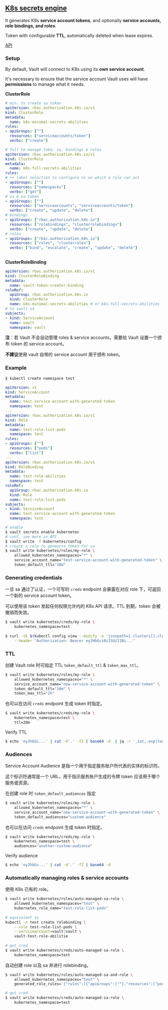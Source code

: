 ## [K8s secrets engine](https://developer.hashicorp.com/vault/docs/secrets/kubernetes)

It generates K8s **service account tokens**, and optionally **service accounts, role bindings, and roles**.

Token with configurable **TTL**, automatically deleted when lease expires.

[API](https://developer.hashicorp.com/vault/api-docs/secret/kubernetes)

### Setup

By default, Vault will connect to K8s using its **own service account**.

It's necessary to ensure that the service account Vault uses will have **permissions** to manage what it needs.

**ClusterRole**

```yaml
# min. to create sa token
apiVersion: rbac.authorization.k8s.io/v1
kind: ClusterRole
metadata:
  name: k8s-minimal-secrets-abilities
rules:
- apiGroups: [""]
  resources: ["serviceaccounts/token"]
  verbs: ["create"]

# full to manage toke, sa, bindings & roles
apiVersion: rbac.authorization.k8s.io/v1
kind: ClusterRole
metadata:
  name: k8s-full-secrets-abilities
rules:
# ++ label selection to configure ns on which a role can act
- apiGroups: [""]
  resources: ["namespaces"]
  verbs: ["get"]
# sa & sa token
- apiGroups: [""]
  resources: ["serviceaccounts", "serviceaccounts/token"]
  verbs: ["create", "update", "delete"]
# bindings
- apiGroups: ["rbac.authorization.k8s.io"]
  resources: ["rolebindings", "clusterrolebindings"]
  verbs: ["create", "update", "delete"]
# roles
- apiGroups: ["rbac.authorization.k8s.io"]
  resources: ["roles", "clusterroles"]
  verbs: ["bind", "escalate", "create", "update", "delete"]
 
```

**ClusterRoleBinding**

```yaml
apiVersion: rbac.authorization.k8s.io/v1
kind: ClusterRoleBinding
metadata:
  name: vault-token-creator-binding
roleRef:
  apiGroup: rbac.authorization.k8s.io
  kind: ClusterRole
  name: k8s-minimal-secrets-abilities # or k8s-full-secrets-abilities
# to vault sa
subjects:
- kind: ServiceAccount
  name: vault
  namespace: vault
```

**注**：若 Vault 不会自动管理 roles & service accounts，需要给 Vault 设置一个颁布 token 的 service account。

**不建议**使用 vault 自带的 service account 用于颁布 token。

### Example

```bash
$ kubectl create namespace test
```

```yaml
apiVersion: v1
kind: ServiceAccount
metadata:
  name: test-service-account-with-generated-token
  namespace: test
---
apiVersion: rbac.authorization.k8s.io/v1
kind: Role
metadata:
  name: test-role-list-pods
  namespace: test
rules:
- apiGroups: [""]
  resources: ["pods"]
  verbs: ["list"]
---
apiVersion: rbac.authorization.k8s.io/v1
kind: RoleBinding
metadata:
  name: test-role-abilities
  namespace: test
roleRef:
  apiGroup: rbac.authorization.k8s.io
  kind: Role
  name: test-role-list-pods
subjects:
- kind: ServiceAccount
  name: test-service-account-with-generated-token
  namespace: test
```

```bash
# enable
$ vault secrets enable kubernetes
# conf, see more in API
$ vault write -f kubernetes/config
# create a role to genearte token for sa
$ vault write kubernetes/roles/my-role \
	allowed_kubernetes_namespaces="*" \
    service_account_name="test-service-account-with-generated-token" \
    token_default_ttl="10m"
```

### Generating credentials

一旦 sa 通过了认证，一个可写的 `creds` endpoint 会暴露在对应 role 下，可返回一个新的 service account token。

可以使用该 token 发起任何权限允许内的 K8s API 请求。TTL 到期，token 会被撤销而失效。

```bash
$ vault write kubernetes/creds/my-role \
    kubernetes_namespace=test
    
$ curl -sk $(kubectl config view --minify -o 'jsonpath={.clusters[].cluster.server}')/api/v1/namespaces/test/pods \
    --header "Authorization: Bearer eyJHbGci0iJSUzI1Ni..."
```

### TTL

创建 Vault role 时可指定 TTL `token_default_ttl` & `token_max_ttl`。

```bash
$ vault write kubernetes/roles/my-role \
    allowed_kubernetes_namespaces="*" \
    service_account_name="new-service-account-with-generated-token" \
    token_default_ttl="10m" \
    token_max_ttl="2h"
```

也可以在访问 `creds` endpoint 生成 token 时指定。

```bash
$ vault write kubernetes/creds/my-role \
    kubernetes_namespace=test \
    ttl=20m
```

Verify TTL

```bash
$ echo 'eyJhbGc...' | cut -d'.' -f2 | base64 -d  | jq -r '.iat,.exp|todate'
```

### Audiences

Service Account Audience 是指一个用于指定服务账户所代表的实体的标识符。

这个标识符通常是一个 URL，用于指示服务账户生成的令牌 token 应该用于哪个服务或资源。

在创建 role 时 `token_default_audiences` 指定

```bash
$ vault write kubernetes/roles/my-role \
    allowed_kubernetes_namespaces="*" \
    service_account_name="new-service-account-with-generated-token" \
    token_default_audiences="custom-audience"
```

也可以在访问 `creds` endpoint 生成 token 时指定。

```bash
$ vault write kubernetes/creds/my-role \
    kubernetes_namespace=test \
    audiences="another-custom-audience"
```

Verify audience

```bash
$ echo 'eyJhbGc...' | cut -d'.' -f2 | base64 -d
```

### Automatically managing roles & service accounts

使用 K8s 已有的 role。

```bash
$ vault write kubernetes/roles/auto-managed-sa-role \
    allowed_kubernetes_namespaces="test" \
    kubernetes_role_name="test-role-list-pods"
    
# equivalent to
kubectl -n test create rolebinding \
	--role test-role-list-pods \
	--serviceaccount=vault:vault \
	vault-test-role-abilitie
	
# get cred
$ vault write kubernetes/creds/auto-managed-sa-role \
    kubernetes_namespace=test
```

自动创建 role 以及 sa 并进行 rolebinding。

```bash
$ vault write kubernetes/roles/auto-managed-sa-and-role \
    allowed_kubernetes_namespaces="test" \
    generated_role_rules='{"rules":[{"apiGroups":[""],"resources":["pods"],"verbs":["list"]}]}'

# get cred
$ vault write kubernetes/creds/auto-managed-sa-role \
    kubernetes_namespace=test
```



